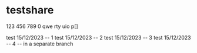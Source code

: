 # testshare

123
456
789
0
qwe
rty
uio
p[]

test 15/12/2023 -- 1
test 15/12/2023 -- 2
test 15/12/2023 -- 3
test 15/12/2023 -- 4 -- in a separate branch
